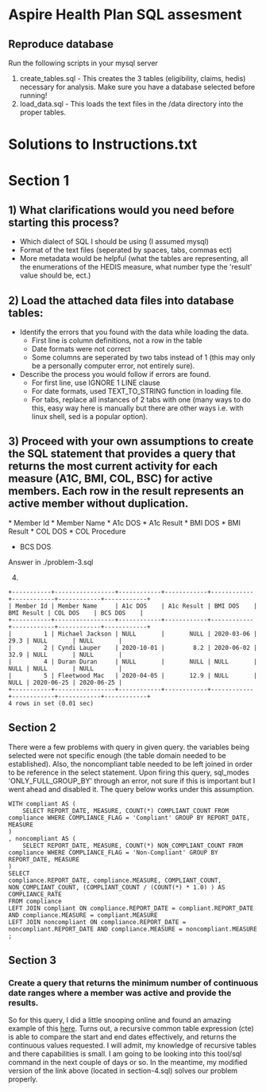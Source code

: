 # Aspire Health Plan SQL assesment 

## Reproduce database
Run the following scripts in your mysql server
1) create_tables.sql - This creates the 3 tables (eligibility, claims, hedis) necessary for analysis. Make sure you have a database selected before running!
2) load_data.sql - This loads the text files in the /data directory into the proper tables.

# Solutions to Instructions.txt

# Section 1
## 1) What clarifications would you need before starting this process?
* Which dialect of SQL I should be using (I assumed mysql)
* Format of the text files (seperated by spaces, tabs, commas ect)
* More metadata would be helpful (what the tables are representing, all the enumerations of the HEDIS measure, what number type the 'result' value should be, ect.)

## 2) Load the attached data files into database tables:
* Identify the errors that you found with the data while loading the data.
  - First line is column definitions, not a row in the table
  - Date formats were not correct
  - Some columns are seperated by two tabs instead of 1 (this may only be a personally computer error, not entirely sure).
* Describe the process you would follow if errors are found.
  - For first line, use IGNORE 1 LINE clause
  - For date formats, used TEXT_TO_STRING function in loading file.
  - For tabs, replace all instances of 2 tabs with one (many ways to do this, easy way here is manually but there are other ways i.e. with linux shell, sed is a popular option). 

## 3) Proceed with your own assumptions to create the SQL statement that provides a query that returns the most current activity for each measure (A1C, BMI, COL, BSC) for active members. Each row in the result represents an active member without duplication.
* Member Id
* Member Name
* A1c DOS
* A1c Result
* BMI DOS
* BMI Result
* COL DOS
* COL Procedure
* BCS DOS

Answer in ./problem-3.sql

4)

    +-----------+-----------------+------------+------------+------------+------------+------------+------------+
    | Member Id | Member Name     | A1c DOS    | A1c Result | BMI DOS    | BMI Result | COL DOS    | BCS DOS    |
    +-----------+-----------------+------------+------------+------------+------------+------------+------------+
    |         1 | Michael Jackson | NULL       |       NULL | 2020-03-06 |       29.3 | NULL       | NULL       |
    |         2 | Cyndi Lauper    | 2020-10-01 |        8.2 | 2020-06-02 |       32.9 | NULL       | NULL       |
    |         4 | Duran Duran     | NULL       |       NULL | NULL       |       NULL | NULL       | NULL       |
    |         5 | Fleetwood Mac   | 2020-04-05 |       12.9 | NULL       |       NULL | 2020-06-25 | 2020-06-25 |
    +-----------+-----------------+------------+------------+------------+------------+------------+------------+
    4 rows in set (0.01 sec)

## Section 2
There were a few problems with query in given query. the variables being selected were not specific enough (the table domain needed to be established). Also, the noncompliant table needed to be left joined in order to be reference in the select statement. Upon firing this query, sql_modes 'ONLY_FULL_GROUP_BY' through an error, not sure if this is important but I went ahead and disabled it. The query below works under this assumption.

	WITH compliant AS (
		SELECT REPORT_DATE, MEASURE, COUNT(*) COMPLIANT_COUNT FROM compliance WHERE COMPLIANCE_FLAG = 'Compliant' GROUP BY REPORT_DATE, MEASURE
	)
	, noncompliant AS (
		SELECT REPORT_DATE, MEASURE, COUNT(*) NON_COMPLIANT_COUNT FROM compliance WHERE COMPLIANCE_FLAG = 'Non-Compliant' GROUP BY REPORT_DATE, MEASURE
	)
	SELECT
	compliance.REPORT_DATE, compliance.MEASURE, COMPLIANT_COUNT, NON_COMPLIANT_COUNT, (COMPLIANT_COUNT / (COUNT(*) * 1.0) ) AS COMPLIANCE_RATE
	FROM compliance
	LEFT JOIN compliant ON compliance.REPORT_DATE = compliant.REPORT_DATE AND compliance.MEASURE = compliant.MEASURE
	LEFT JOIN noncompliant ON compliance.REPORT_DATE = noncompliant.REPORT_DATE AND compliance.MEASURE = noncompliant.MEASURE
	;

## Section 3
### Create a query that returns the minimum number of continuous date ranges where a member was active and provide the results.

So for this query, I did a little snooping online and found an amazing example of this [here](https://stackoverflow.com/questions/16595993/sql-find-continuous-date-ranges-across-multiple-rows). Turns out, a recursive common table expression (cte) is able to compare the start and end dates effectively, and returns the continuous values requested. I will admit, my knowledge of recursive tables and there capabilities is small. I am going to be looking into this tool/sql command in the next couple of days or so. In the meantime, my modified version of the link above (located in section-4.sql) solves our problem properly.

